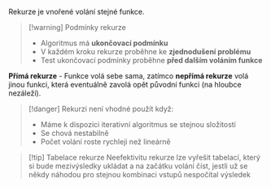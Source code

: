 Rekurze je vnořené volání stejné funkce.

> [!warning] Podmínky rekurze
>- Algoritmus má **ukončovací podmínku**
>- V každém kroku rekurze proběhne ke **zjednodušení problému**
>- Test ukončovací podmínky proběhne **před dalším voláním funkce**


**Přímá rekurze** - Funkce volá sebe sama, zatímco **nepřímá rekurze** volá jinou funkci, která eventuálně zavolá opět původní funkci (na hloubce nezáleží).

> [!danger] Rekurzi není vhodné použít když:
> - Máme k dispozici iterativní algoritmus se stejnou složitostí
> - Se chová nestabilně
> - Počet volání roste rychleji než lineárně

> [!tip] Tabelace rekurze
> Neefektivitu rekurze lze vyřešit tabelací, který si bude mezivýsledky ukládat a na začátku volání číst, jestli už se někdy náhodou pro stejnou kombinaci vstupů nespočítal výsledek